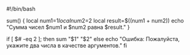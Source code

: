 #!/bin/bash

sum() {
    local num1=$1
    local num2=$2
    local result=$((num1 + num2))
    echo "Сумма чисел $num1 и $num2 равна $result."
}

if [ $# -eq 2 ]; then
    sum "$1" "$2"
else
    echo "Ошибка: Пожалуйста, укажите два числа в качестве аргументов."
fi

